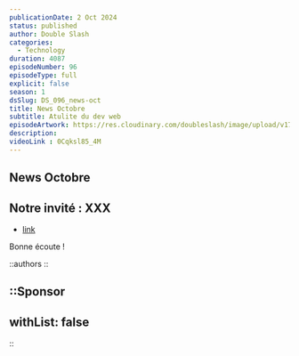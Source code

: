 ```yaml
---
publicationDate: 2 Oct 2024
status: published
author: Double Slash
categories:
  - Technology
duration: 4087
episodeNumber: 96
episodeType: full
explicit: false
season: 1
dsSlug: DS_096_news-oct
title: News Octobre
subtitle: Atulite du dev web
episodeArtwork: https://res.cloudinary.com/doubleslash/image/upload/v1727863067/ART_96_sjwwkf.png
description: 
videoLink : 0Cqksl85_4M
---
```

## News Octobre

## Notre invité : XXX

- [link](http)

Bonne écoute !

::authors
::

::Sponsor
---
withList: false
---
::
